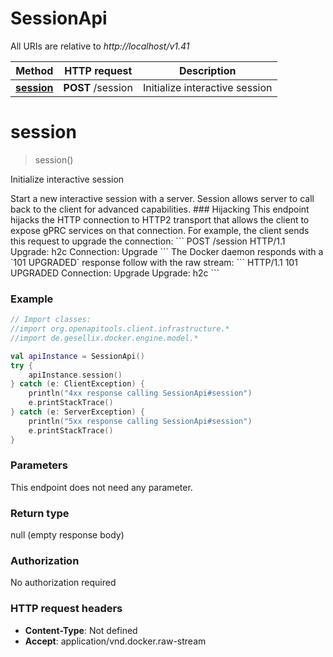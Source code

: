 # SessionApi

All URIs are relative to *http://localhost/v1.41*

Method | HTTP request | Description
------------- | ------------- | -------------
[**session**](SessionApi.md#session) | **POST** /session | Initialize interactive session


<a name="session"></a>
# **session**
> session()

Initialize interactive session

Start a new interactive session with a server. Session allows server to call back to the client for advanced capabilities.  ### Hijacking  This endpoint hijacks the HTTP connection to HTTP2 transport that allows the client to expose gPRC services on that connection.  For example, the client sends this request to upgrade the connection:  &#x60;&#x60;&#x60; POST /session HTTP/1.1 Upgrade: h2c Connection: Upgrade &#x60;&#x60;&#x60;  The Docker daemon responds with a &#x60;101 UPGRADED&#x60; response follow with the raw stream:  &#x60;&#x60;&#x60; HTTP/1.1 101 UPGRADED Connection: Upgrade Upgrade: h2c &#x60;&#x60;&#x60; 

### Example
```kotlin
// Import classes:
//import org.openapitools.client.infrastructure.*
//import de.gesellix.docker.engine.model.*

val apiInstance = SessionApi()
try {
    apiInstance.session()
} catch (e: ClientException) {
    println("4xx response calling SessionApi#session")
    e.printStackTrace()
} catch (e: ServerException) {
    println("5xx response calling SessionApi#session")
    e.printStackTrace()
}
```

### Parameters
This endpoint does not need any parameter.

### Return type

null (empty response body)

### Authorization

No authorization required

### HTTP request headers

 - **Content-Type**: Not defined
 - **Accept**: application/vnd.docker.raw-stream

